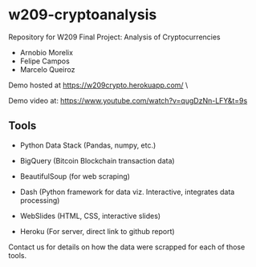 # w209-cryptoanalysis
Repository for W209 Final Project: Analysis of Cryptocurrencies

- Arnobio Morelix
- Felipe Campos
- Marcelo Queiroz

Demo hosted at https://w209crypto.herokuapp.com/ \

Demo video at: https://www.youtube.com/watch?v=qugDzNn-LFY&t=9s

## Tools
- Python Data Stack (Pandas, numpy, etc.)

- BigQuery (Bitcoin Blockchain transaction data)

- BeautifulSoup (for web scraping)

- Dash (Python framework for data viz. Interactive, integrates data processing)

- WebSlides (HTML, CSS, interactive slides)

- Heroku (For server, direct link to github report)

Contact us for details on how the data were scrapped for each of those tools.

